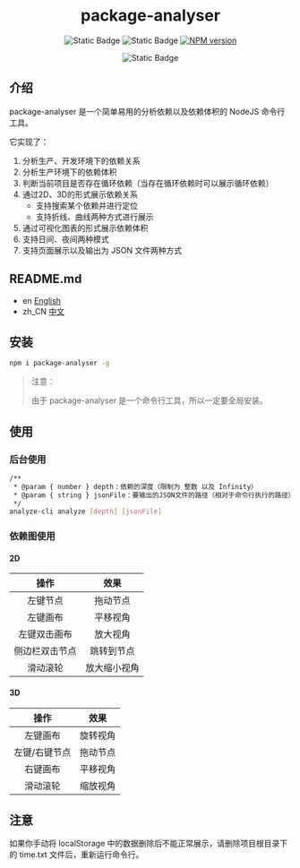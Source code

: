
<h1 align="center">package-analyser</h1>

<div align="center">

![Static Badge](https://img.shields.io/badge/bulid-experimental-orange)
![Static Badge](https://img.shields.io/badge/size-91.6KB-blue)
 [![NPM version][npm-image]][npm-url]

[npm-image]:https://img.shields.io/github/package-json/v/Jackson-Mseven/package-analyser
[npm-url]: https://www.npmjs.com/package/package-analyser

![Static Badge](https://img.shields.io/badge/license-MIT-yellow)

</div>

## 介绍

package-analyser 是一个简单易用的分析依赖以及依赖体积的 NodeJS 命令行工具。

它实现了：

1.  分析生产、开发环境下的依赖关系
2.  分析生产环境下的依赖体积
3.  判断当前项目是否存在循环依赖（当存在循环依赖时可以展示循环依赖）
4.  通过2D、3D的形式展示依赖关系
    -   支持搜索某个依赖并进行定位
    -   支持折线、曲线两种方式进行展示
5.  通过可视化图表的形式展示依赖体积
6.  支持日间、夜间两种模式
7.  支持页面展示以及输出为 JSON 文件两种方式

## README.md
- en [English](README.md)
- zh_CN [中文](README.zh_CN.md)

## 安装

```bash
npm i package-analyser -g
```

>   注意：
>
>   由于 package-analyser 是一个命令行工具，所以一定要全局安装。

## 使用

### 后台使用

```bash
/**
 * @param { number } depth：依赖的深度（限制为 整数 以及 Infinity）
 * @param { string } jsonFile：要输出的JSON文件的路径（相对于命令行执行的路径）
 */
analyze-cli analyze [depth] [jsonFile]
```

### 依赖图使用
#### 2D
<div align="center">

|  操作   |  效果  |
|  :----:  | :----:  |
| 左键节点  |  拖动节点 |
| 左键画布  |  平移视角 |
| 左键双击画布  |  放大视角 |
| 侧边栏双击节点  | 跳转到节点 |
| 滑动滚轮  | 放大缩小视角 |

</div>

#### 3D
<div align="center">

|  操作   |  效果  |
|  :----:  | :----:  |
| 左键画布  | 旋转视角 |
| 左键/右键节点  | 拖动节点 |
| 右键画布  | 平移视角 |
| 滑动滚轮  | 缩放视角 |

</div>

## 注意

如果你手动将 localStorage 中的数据删除后不能正常展示，请删除项目根目录下的 time.txt 文件后，重新运行命令行。
